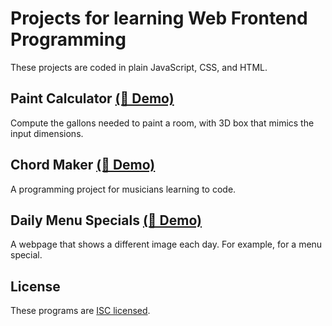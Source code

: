 # Projects for learning Web Frontend Programming

These projects are coded in plain JavaScript, CSS, and HTML.

## Paint Calculator [(🔗 Demo)](https://ericfortis.github.io/web-projects/paint-calculator/)
Compute the gallons needed to paint a room, with 3D box that mimics the input dimensions.

## Chord Maker [(🔗 Demo)](https://ericfortis.github.io/web-projects/chord-maker/)
A programming project for musicians learning to code.

## Daily Menu Specials [(🔗 Demo)](https://ericfortis.github.io/web-projects/daily-menu-specials/)
A webpage that shows a different image each day. For example, for a menu special.


## License
These programs are [ISC licensed](./LICENSE).
